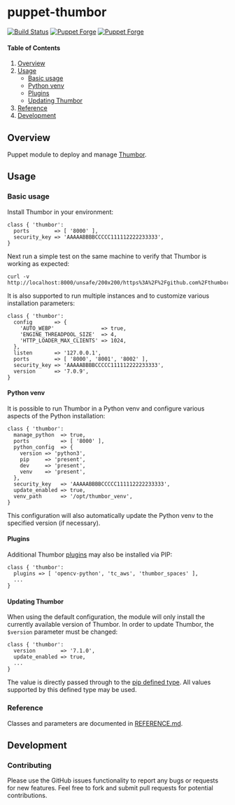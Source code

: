 # puppet-thumbor

[![Build Status](https://github.com/markt-de/puppet-thumbor/actions/workflows/ci.yaml/badge.svg)](https://github.com/markt-de/puppet-thumbor/actions/workflows/ci.yaml)
[![Puppet Forge](https://img.shields.io/puppetforge/v/fraenki/thumbor.svg)](https://forge.puppetlabs.com/fraenki/thumbor)
[![Puppet Forge](https://img.shields.io/puppetforge/dt/fraenki/thumbor.svg)](https://forge.puppetlabs.com/fraenki/thumbor)

#### Table of Contents

1. [Overview](#overview)
1. [Usage](#usage)
    - [Basic usage](#basic-usage)
    - [Python venv](#python-venv)
    - [Plugins](#plugins)
    - [Updating Thumbor](#updating-thumbor)
1. [Reference](#reference)
1. [Development](#development)

## Overview

Puppet module to deploy and manage [Thumbor](https://github.com/thumbor/thumbor/).

## Usage

### Basic usage

Install Thumbor in your environment:

```
class { 'thumbor':
  ports        => [ '8000' ],
  security_key => 'AAAAABBBBCCCCC111112222233333',
}
```

Next run a simple test on the same machine to verify that Thumbor is working as expected:

```
curl -v http://localhost:8000/unsafe/200x200/https%3A%2F%2Fgithub.com%2Fthumbor%2Fthumbor%2Fraw%2Fmaster%2Fexample.jpg
```

It is also supported to run multiple instances and to customize various installation parameters:

```
class { 'thumbor':
  config       => {
    'AUTO_WEBP'               => true,
    'ENGINE_THREADPOOL_SIZE'  => 4,
    'HTTP_LOADER_MAX_CLIENTS' => 1024,
  },
  listen       => '127.0.0.1',
  ports        => [ '8000', '8001', '8002' ],
  security_key => 'AAAAABBBBCCCCC111112222233333',
  version      => '7.0.9',
}
```

#### Python venv

It is possible to run Thumbor in a Python venv and configure various aspects of the Python installation:

```
class { 'thumbor':
  manage_python  => true,
  ports          => [ '8000' ],
  python_config  => {
    version => 'python3',
    pip     => 'present',
    dev     => 'present',
    venv    => 'present',
  },
  security_key   => 'AAAAABBBBCCCCC111112222233333',
  update_enabled => true,
  venv_path      => '/opt/thumbor_venv',
}
```

This configuration will also automatically update the Python venv to the specified version (if necessary).

#### Plugins

Additional Thumbor [plugins](https://thumbor.readthedocs.io/en/latest/plugins.html) may also be installed via PIP:

```
class { 'thumbor':
  plugins => [ 'opencv-python', 'tc_aws', 'thumbor_spaces' ],
  ...
}
```

#### Updating Thumbor

When using the default configuration, the module will only install the currently available version of Thumbor. In order to update Thumbor, the `$version` parameter must be changed:

```
class { 'thumbor':
  version        => '7.1.0',
  update_enabled => true,
  ...
}
```

The value is directly passed through to the [pip defined type](https://github.com/voxpupuli/puppet-python/blob/master/REFERENCE.md#pythonpip). All values supported by this defined type may be used.

### Reference

Classes and parameters are documented in [REFERENCE.md](REFERENCE.md).

## Development

### Contributing

Please use the GitHub issues functionality to report any bugs or requests for new features. Feel free to fork and submit pull requests for potential contributions.
